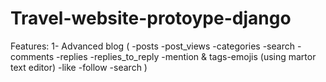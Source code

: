 # Travel-website-protoype-django
Features:
1- Advanced blog (
                  -posts
                  -post_views
                  -categories
                  -search
                  -comments
                  -replies
                  -replies_to_reply
                  -mention & tags-emojis (using martor text editor)
                  -like
                  -follow
                  -search
                  )
